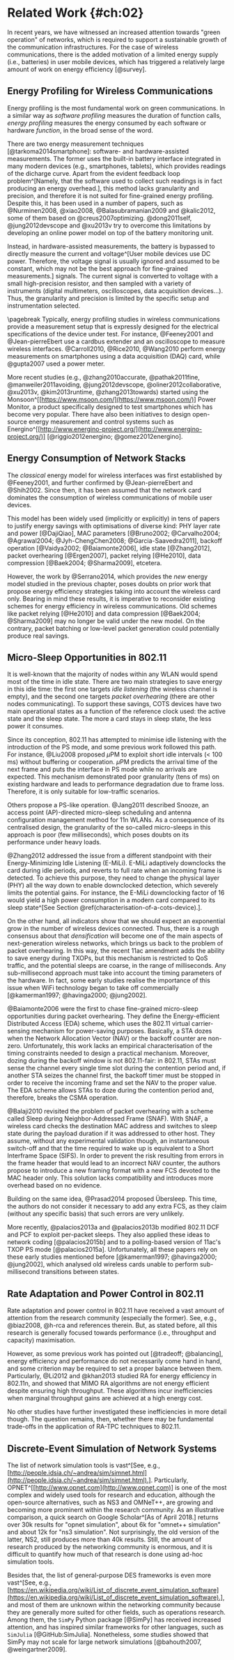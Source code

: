 
# Related Work {#ch:02}

<span class="newthought">In recent years</span>, we have witnessed an increased attention towards "green operation" of networks, which is required to support a sustainable growth of the communication infrastructures. For the case of wireless communications, there is the added motivation of a limited energy supply (i.e., batteries) in user mobile devices, which has triggered a relatively large amount of work on energy efficiency [@survey].

## Energy Profiling for Wireless Communications

Energy profiling is the most fundamental work on green communications. In a similar way as *software profiling* measures the duration of function calls, *energy profiling* measures the energy consumed by each software or hardware *function*, in the broad sense of the word.

There are two energy measurement techniques [@tarkoma2014smartphone]: software- and hardware-assisted measurements. The former uses the built-in battery interface integrated in many modern devices (e.g., smartphones, tablets), which provides readings of the dicharge curve. Apart from the evident feedback loop problem^[Namely, that the software used to collect such readings is in fact producing an energy overhead.], this method lacks granularity and precision, and therefore it is not suited for fine-grained energy profiling. Despite this, it has been used in a number of papers, such as @Nurminen2008, @xiao2008, @Balasubramanian2009 and @kalic2012, some of them based on @creus2007optimizing. @dong2011self, @jung2012devscope and @xu2013v try to overcome this limitations by developing an online power model on top of the battery monitoring unit.

Instead, in hardware-assisted measurements, the battery is bypassed to directly measure the current and voltage^[User mobile devices use DC power. Therefore, the voltage signal is usually ignored and assumed to be constant, which may not be the best approach for fine-grained measurements.] signals. The current signal is converted to voltage with a small high-precision resistor, and then sampled with a variety of instruments (digital multimeters, oscilloscopes, data acquisition devices...). Thus, the granularity and precision is limited by the specific setup and instrumentation selected.

\pagebreak Typically, energy profiling studies in wireless communications provide a measurement setup that is expressly designed for the electrical specifications of the device under test. For instance, @Feeney2001 and @Jean-pierreEbert use a cardbus extender and an oscilloscope to measure wireless interfaces. @Carroll2010, @Rice2010, @Wang2010 perform energy measurements on smartphones using a data acquisition (DAQ) card, while @gupta2007 used a power meter.

More recent studies (e.g., @zhang2010accurate, @pathak2011fine, @manweiler2011avoiding, @jung2012devscope, @oliner2012collaborative, @xu2013v, @kim2013runtime, @zhang2013towards) started using the Monsoon^[[https://www.msoon.com/](https://www.msoon.com/)] Power Monitor, a product specifically designed to test smartphones which has become very popular. There have also been initiatives to design open-source energy measurement and control systems such as Energino^[[http://www.energino-project.org/](http://www.energino-project.org/)] [@riggio2012energino; @gomez2012energino].

## Energy Consumption of Network Stacks

The *classical* energy model for wireless interfaces was first established by @Feeney2001, and further confirmed by @Jean-pierreEbert and @Shih2002. Since then, it has been assumed that the network card dominates the consumption of wireless communications of mobile user devices.

This model has been widely used (implicitly or explicitly) in tens of papers to justify energy savings with optimisations of diverse kind: PHY layer rate and power [@DajiQiao], MAC parameters [@Bruno2002; @Carvalho2004; @Agrawal2004; @Jyh-ChengChen2008; @Garcia-Saavedra2011], backoff operation [@Vaidya2002; @Baiamonte2006], idle state [@Zhang2012], packet overhearing [@Ergen2007], packet relying [@He2010], data compression [@Baek2004; @Sharma2009], etcetera.

However, the work by @Serrano2014, which provides the *new* energy model studied in the previous chapter, poses doubts on prior work that propose energy efficiency strategies taking into account the wireless card only. Bearing in mind these results, it is imperative to reconsider existing schemes for energy efficiency in wireless communications. Old schemes like packet relying [@He2010] and data compression [@Baek2004; @Sharma2009] may no longer be valid under the new model. On the contrary, packet batching or low-level packet generation could potentially produce real savings.

## Micro-Sleep Opportunities in 802.11

It is well-known that the majority of nodes within any WLAN would spend most of the time in idle state. There are two main strategies to save energy in this idle time: the first one targets *idle listening* (the wireless channel is empty), and the second one targets *packet overhearing* (there are other nodes communicating). To support these savings, COTS devices have two main operational states as a function of the reference clock used: the active state and the sleep state. The more a card stays in sleep state, the less power it consumes.

Since its conception, 802.11 has attempted to minimise idle listening with the introduction of the PS mode, and some previous work followed this path. For instance, @Liu2008 proposed $\mu$PM to exploit short idle intervals ($<$ 100 ms) without buffering or cooperation. $\mu$PM predicts the arrival time of the next frame and puts the interface in PS mode while no arrivals are expected. This mechanism demonstrated poor granularity (tens of ms) on existing hardware and leads to performance degradation due to frame loss. Therefore, it is only suitable for low-traffic scenarios.

Others propose a PS-like operation. @Jang2011 described Snooze, an access point (AP)-directed micro-sleep scheduling and antenna configuration management method for 11n WLANs. As a consequence of its centralised design, the granularity of the so-called micro-sleeps in this approach is poor (few milliseconds), which poses doubts on its performance under heavy loads.

@Zhang2012 addressed the issue from a different standpoint with their Energy-Minimizing Idle Listening (E-MiLi). E-MiLi adaptively downclocks the card during idle periods, and reverts to full rate when an incoming frame is detected. To achieve this purpose, they need to change the physical layer (PHY) all the way down to enable downclocked detection, which severely limits the potential gains. For instance, the E-MiLi downclocking factor of 16 would yield a high power consumption in a modern card compared to its sleep state^[See Section \@ref(characterisation-of-a-cots-device).].

On the other hand, all indicators show that we should expect an exponential grow in the number of wireless devices connected. Thus, there is a rough consensus about that *densification* will become one of the main aspects of next-generation wireless networks, which brings us back to the problem of packet overhearing. In this way, the recent 11ac amendment adds the ability to save energy during TXOPs, but this mechanism is restricted to QoS traffic, and the potential sleeps are coarse, in the range of milliseconds. Any sub-millisecond approach must take into account the timing parameters of the hardware. In fact, some early studies realise the importance of this issue when WiFi technology began to take off commercially [@kamerman1997; @havinga2000; @jung2002].

@Baiamonte2006 were the first to chase fine-grained micro-sleep opportunities during packet overhearing. They define the Energy-efficient Distributed Access (EDA) scheme, which uses the 802.11 virtual carrier-sensing mechanism for power-saving purposes. Basically, a STA dozes when the Network Allocation Vector (NAV) or the backoff counter are non-zero. Unfortunately, this work lacks an empirical characterisation of the timing constraints needed to design a practical mechanism. Moreover, dozing during the backoff window is not 802.11-fair: in 802.11, STAs must sense the channel every single time slot during the contention period and, if another STA seizes the channel first, the backoff timer must be stopped in order to receive the incoming frame and set the NAV to the proper value. The EDA scheme allows STAs to doze during the contention period and, therefore, breaks the CSMA operation.

@Balaji2010 revisited the problem of packet overhearing with a scheme called Sleep during Neighbor-Addressed Frame (SNAF). With SNAF, a wireless card checks the destination MAC address and switches to sleep state during the payload duration if it was addressed to other host. They assume, without any experimental validation though, an instantaneous switch-off and that the time required to wake up is equivalent to a Short Interframe Space (SIFS). In order to prevent the risk resulting from errors in the frame header that would lead to an incorrect NAV counter, the authors propose to introduce a new framing format with a new FCS devoted to the MAC header only. This solution lacks compatibility and introduces more overhead based on no evidence.

Building on the same idea, @Prasad2014 proposed Übersleep. This time, the authors do not consider it necessary to add any extra FCS, as they claim (without any specific basis) that such errors are very unlikely.

More recently, @palacios2013a and @palacios2013b modified 802.11 DCF and PCF to exploit per-packet sleeps. They also applied these ideas to network coding [@palacios2015b] and to a polling-based version of 11ac's TXOP PS mode [@palacios2015a]. Unfortunately, all these papers rely on these early studies mentioned before [@kamerman1997; @havinga2000; @jung2002], which analysed old wireless cards unable to perform sub-millisecond transitions between states.

## Rate Adaptation and Power Control in 802.11

Rate adaptation and power control in 802.11 have received a vast amount of attention from the research community (especially the former). See, e.g., @biaz2008, @h-rca and references therein. But, as stated before, all this research is generally focused towards performance (i.e., throughput and capacity) maximisation.

However, as some previous work has pointed out [@tradeoff; @balancing], energy efficiency and performance do not necessarily come hand in hand, and some criterion may be required to set a proper balance between them. Particularly, @Li2012 and @khan2013 studied RA for energy efficiency in 802.11n, and showed that MIMO RA algorithms are not energy efficient despite ensuring high throughput. These algorithms incur inefficiencies when marginal throughput gains are achieved at a high energy cost.

No other studies have further investigated these inefficiencies in more detail though. The question remains, then, whether there may be fundamental trade-offs in the application of RA-TPC techniques to 802.11. 

## Discrete-Event Simulation of Network Systems

The list of network simulation tools is vast^[See, e.g., [http://people.idsia.ch/~andrea/sim/simnet.html](http://people.idsia.ch/~andrea/sim/simnet.html).]. Particularly, OPNET^[[http://www.opnet.com](http://www.opnet.com)] is one of the most complex and widely used tools for research and education, although the open-source alternatives, such as NS3 and OMNeT++, are growing and becoming more prominent within the research community. As an illustrative comparison, a quick search on Google Scholar^[As of April 2018.] returns over 30k results for "opnet simulation", about 6k for "omnet++ simulation" and about 12k for "ns3 simulation". Not surprisingly, the old version of the latter, NS2, still produces more than 40k results. Still, the amount of research produced by the networking community is enormous, and it is difficult to quantify how much of that research is done using ad-hoc simulation tools.

Besides that, the list of general-purpose DES frameworks is even more vast^[See, e.g., [https://en.wikipedia.org/wiki/List_of_discrete_event_simulation_software](https://en.wikipedia.org/wiki/List_of_discrete_event_simulation_software).], and most of them are unknown within the networking community because they are generally more suited for other fields, such as operations research. Among them, the `SimPy` Python package [@SimPy] has received increased attention, and has inspired similar frameworks for other languages, such as `SimJulia` [@GitHub:SimJulia]. Nonetheless, some studies showed that SimPy may not scale for large network simulations [@bahouth2007, @weingartner2009].
